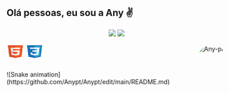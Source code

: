 ## Olá pessoas, eu sou a Any ✌

<div align="center">
  <a>
  <img height="179em" src="https://github-readme-stats.vercel.app/api?username=Anypt&show_icons=true&theme=radical&include_all_commits=true&count_private=true"/>
  <img height="179em" src="https://github-readme-stats.vercel.app/api/top-langs/?username=Anypt&layout=compact&langs_count=7&theme=radical"/>
</div>
  
<div style="display: inline_block"><br>
  <img align="center" alt="Any-HTML" height="30" width="40" src="https://raw.githubusercontent.com/devicons/devicon/master/icons/html5/html5-original.svg">
  <img align="center" alt="Any-CSS" height="30" width="40" src="https://raw.githubusercontent.com/devicons/devicon/master/icons/css3/css3-original.svg">
  <img align="right" alt="Any-pic" height="150" style="border-radius:50px;" src="https://avatars.githubusercontent.com/u/93676672?s=400&u=7c608f604968c9c4161c3831a666997ce2992ea6&v=4">
  
  ##
</div>
  
  <div>
     ![Snake animation](https://github.com/Anypt/Anypt/edit/main/README.md)
  </div>

